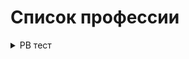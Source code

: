 # Список профессии

<details><summary>PB тест</summary>

   + [Параграфы и разрывы строк](#Parag);

</details>
